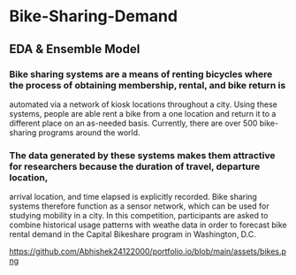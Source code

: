 # Bike-Sharing-Demand
## EDA & Ensemble Model
### Bike sharing systems are a means of renting bicycles where the process of obtaining membership, rental, and bike return is 
automated via a network of kiosk locations throughout a city. Using these systems, people are able rent a bike from a one location
and return it to a different place on an as-needed basis. Currently, there are over 500 bike-sharing programs around the world.
### The data generated by these systems makes them attractive for researchers because the duration of travel, departure location,
arrival location, and time elapsed is explicitly recorded. Bike sharing systems therefore function as a sensor network, which can
be used for studying mobility in a city. In this competition, participants are asked to combine historical usage patterns with weathe
data in order to forecast bike rental demand in the Capital Bikeshare program in Washington, D.C.

https://github.com/Abhishek24122000/portfolio.io/blob/main/assets/bikes.png

